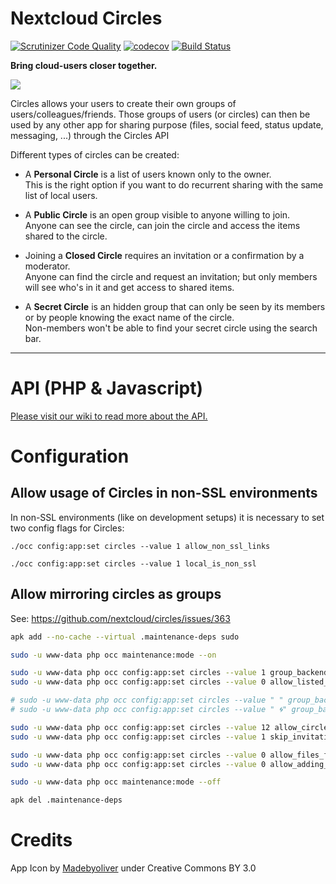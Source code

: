 # Nextcloud Circles

[![Scrutinizer Code Quality](https://scrutinizer-ci.com/g/nextcloud/circles/badges/quality-score.png?b=master)](https://scrutinizer-ci.com/g/nextcloud/circles/?branch=master)
[![codecov](https://codecov.io/gh/nextcloud/circles/branch/master/graph/badge.svg)](https://codecov.io/gh/nextcloud/circles)
[![Build Status](https://drone.nextcloud.com/api/badges/nextcloud/circles/status.svg)](https://drone.nextcloud.com/nextcloud/circles)

**Bring cloud-users closer together.**

![](https://raw.githubusercontent.com/nextcloud/circles/master/screenshots/0.12.0.png)

Circles allows your users to create their own groups of users/colleagues/friends. 
Those groups of users (or circles) can then be used by any other app for sharing purpose 
(files, social feed, status update, messaging, ...) through the Circles API

Different types of circles can be created:


- A **Personal Circle** is a list of users known only to the owner.  
This is the right option if you want to do recurrent sharing with the same list of local users.

- A **Public Circle** is an open group visible to anyone willing to join.  
Anyone can see the circle, can join the circle and access the items shared to the circle.
 
- Joining a **Closed Circle** requires an invitation or a confirmation by a moderator.  
Anyone can find the circle and request an invitation; but only members will see who's in it and get access to shared items.

- A **Secret Circle** is an hidden group that can only be seen by its members or by people knowing the exact name of the circle.  
Non-members won't be able to find your secret circle using the search bar.


***
# API (PHP & Javascript)

[Please visit our wiki to read more about the API.](https://github.com/nextcloud/circles/wiki)

# Configuration

## Allow usage of Circles in non-SSL environments

In non-SSL environments (like on development setups) it is necessary to set two config flags for Circles:

`./occ config:app:set circles --value 1 allow_non_ssl_links`

`./occ config:app:set circles --value 1 local_is_non_ssl`

## Allow mirroring circles as groups

See: https://github.com/nextcloud/circles/issues/363

```bash
apk add --no-cache --virtual .maintenance-deps sudo

sudo -u www-data php occ maintenance:mode --on

sudo -u www-data php occ config:app:set circles --value 1 group_backend # Mirroring circles as groups
sudo -u www-data php occ config:app:set circles --value 0 allow_listed_circles # Hide circles in shared list, useful with the 'group_backend' option

# sudo -u www-data php occ config:app:set circles --value " " group_backend_name_prefix # Remove default group name prefix
# sudo -u www-data php occ config:app:set circles --value " 🌀" group_backend_name_suffix # Add group name suffix

sudo -u www-data php occ config:app:set circles --value 12 allow_circles # Only show public and closed circles
sudo -u www-data php occ config:app:set circles --value 1 skip_invitation_to_closed_circles

sudo -u www-data php occ config:app:set circles --value 0 allow_files_filtered_by_circles # Disable files list filtering by circles in the Files app
sudo -u www-data php occ config:app:set circles --value 0 allow_adding_any_group_members # Adding group members only for groups where the current user is a member or a global administrator

sudo -u www-data php occ maintenance:mode --off

apk del .maintenance-deps


```

# Credits

App Icon by [Madebyoliver](http://www.flaticon.com/authors/madebyoliver) under Creative Commons BY 3.0
